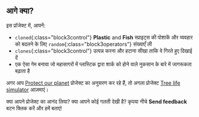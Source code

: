 ## आगे क्या?

इस प्रॉजेक्ट में, आपनें:
+ `cloned`{:class="block3control"} **Plastic** and **Fish** स्प्राइट्स की पोशाकें और व्यवहार को बदलने के लिए `random`{:class="block3operators"} संख्याएँ ली
+ `clones`{:class="block3control"} उत्पन्न करना और हटाना सीखा ताकि वे गिरते हुए दिखाई दें
+ एक ऐसा गेम बनाया जो महासागरों में प्लास्टिक द्वारा शार्क को होने वाले नुकसान के बारे में जागरूकता बढ़ाता है

अगर आप [Protect our planet](https://projects.raspberrypi.org/en/pathways/protect-our-planet) प्रोजेक्ट का अनुसरण कर रहे हैं, तो अगला प्रोजेक्ट [Tree life simulator](https://projects.raspberrypi.org/en/projects/tree-life-simulator) आज़माएं।

क्या आपने प्रोजेक्ट का आनंद लिया? क्या आपने कोई गलती देखी है? कृपया नीचे **Send feedback** बटन क्लिक करें और हमें बताएं!
